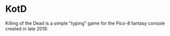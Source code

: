 # KotD
Killing of the Dead is a simple "typing" game for the Pico-8 fantasy console created in late 2019.

